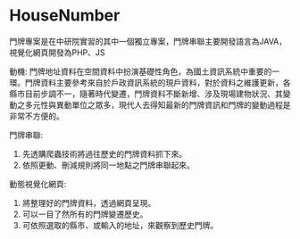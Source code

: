 # HouseNumber

門牌專案是在中研院實習的其中一個獨立專案，門牌串聯主要開發語言為JAVA，視覺化網頁開發為PHP、JS

動機:
門牌地址資料在空間資料中扮演基礎性角色，為國土資訊系統中重要的一環。門牌資料主要參考來自於戶政資訊系統的現戶資料，對於資料之維護更新，各縣市目前步調不一，隨著時代變遷，門牌資料不斷新增、涉及現場建物狀況、其變動之多元性與異動單位之眾多，現代人去得知最新的門牌資訊和門牌的變動過程是非常不方便的。

門牌串聯:
1. 先透購爬蟲技術將過往歷史的門牌資料抓下來。
2. 依照更動、刪減規則將同一地點之門牌串聯起來。

動態視覺化網頁:
1. 將整理好的門牌資料，透過網頁呈現。
2. 可以一目了然所有的門牌變遷歷史。
3. 可依照選取的縣市、或輸入的地址，來觀察到歷史門牌。
